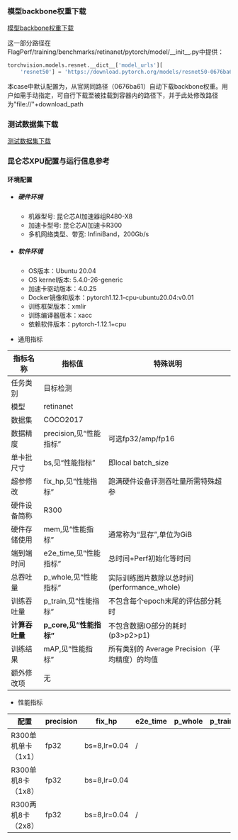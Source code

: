 ### 模型backbone权重下载
[模型backbone权重下载](https://download.pytorch.org/models/resnet50-0676ba61.pth)

这一部分路径在FlagPerf/training/benchmarks/retinanet/pytorch/model/\_\_init__.py中提供：

```python
torchvision.models.resnet.__dict__['model_urls'][
    'resnet50'] = 'https://download.pytorch.org/models/resnet50-0676ba61.pth'
```
本case中默认配置为，从官网同路径（0676ba61）自动下载backbone权重。用户如需手动指定，可自行下载至被挂载到容器内的路径下，并于此处修改路径为"file://"+download_path

### 测试数据集下载

[测试数据集下载](https://cocodataset.org/)

### 昆仑芯XPU配置与运行信息参考
#### 环境配置
- ##### 硬件环境
  - 机器型号: 昆仑芯AI加速器组R480-X8
  - 加速卡型号: 昆仑芯AI加速卡R300
  - 多机网络类型、带宽: InfiniBand，200Gb/s

- ##### 软件环境
  - OS版本：Ubuntu 20.04
  - OS kernel版本: 5.4.0-26-generic
  - 加速卡驱动版本：4.0.25
  - Docker镜像和版本：pytorch1.12.1-cpu-ubuntu20.04:v0.01
  - 训练框架版本：xmlir
  - 训练编译器版本：xacc
  - 依赖软件版本：pytorch-1.12.1+cpu


* 通用指标

| 指标名称       | 指标值                  | 特殊说明                                       |
| -------------- | ----------------------- | ---------------------------------------------- |
| 任务类别       | 目标检测                |                                                |
| 模型           | retinanet               |                                                |
| 数据集         | COCO2017                |                                                |
| 数据精度       | precision,见“性能指标”  | 可选fp32/amp/fp16                              |
| 单卡批尺寸     | bs,见“性能指标”         | 即local batch_size                             |
| 超参修改       | fix_hp,见“性能指标”     | 跑满硬件设备评测吞吐量所需特殊超参             |
| 硬件设备简称   | R300                    |                                                |
| 硬件存储使用   | mem,见“性能指标”        | 通常称为“显存”,单位为GiB                       |
| 端到端时间     | e2e_time,见“性能指标”   | 总时间+Perf初始化等时间                        |
| 总吞吐量       | p_whole,见“性能指标”    | 实际训练图片数除以总时间(performance_whole)    |
| 训练吞吐量     | p_train,见“性能指标”    | 不包含每个epoch末尾的评估部分耗时              |
| **计算吞吐量** | **p_core,见“性能指标”** | 不包含数据IO部分的耗时(p3>p2>p1)               |
| 训练结果       | mAP,见“性能指标”        | 所有类别的 Average Precision（平均精度）的均值 |
| 额外修改项     | 无                      |                                                |

* 性能指标

| 配置                | precision | fix_hp       | e2e_time | p_whole | p_train | p_core | mAP    | mem       |
| ------------------- | --------- | ------------ | -------- | ------- | ------- | ------ | ------ | --------- |
| R300单机单卡（1x1） | fp32      | bs=8,lr=0.04 | /        |         |         |        | /      |           |
| R300单机8卡（1x8）  | fp32      | bs=8,lr=0.04 |          |         |         |        | 0.3461 | 18.7/32.0 |
| R300两机8卡（2x8）  | fp32      | bs=8,lr=0.04 | /        |         |         |        | /      |           |
